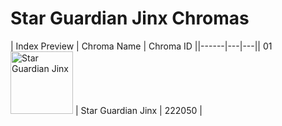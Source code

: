 # Star Guardian Jinx Chromas

| Index  Preview | Chroma Name | Chroma ID ||------|---|---|| 01  <img src='https://raw.communitydragon.org/latest/plugins/rcp-be-lol-game-data/global/default/v1/champion-chroma-images/222/222050.png' alt='Star Guardian Jinx' width='100'> | Star Guardian Jinx | 222050 |